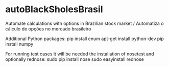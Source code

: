 # autoBlackSholesBrasil
Automate calculations with options in Brazilian stock market / Automatiza o cálculo de opções no mercado brasileiro

Additional Python packages:
pip install enum
apt-get install python-dev
pip install numpy

For running test cases it will be needed the installation of nosetest and optionally rednose:
sudo pip install nose
sudo easyinstall rednose